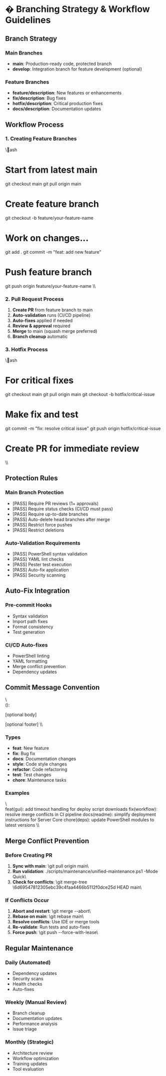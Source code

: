 # � Branching Strategy & Workflow Guidelines

## Branch Strategy

### Main Branches
- **main**: Production-ready code, protected branch
- **develop**: Integration branch for feature development (optional)

### Feature Branches
- **feature/description**: New features or enhancements
- **fix/description**: Bug fixes
- **hotfix/description**: Critical production fixes
- **docs/description**: Documentation updates

## Workflow Process

### 1. Creating Feature Branches
\\\ash
# Start from latest main
git checkout main
git pull origin main

# Create feature branch
git checkout -b feature/your-feature-name

# Work on changes...
git add .
git commit -m "feat: add new feature"

# Push feature branch
git push origin feature/your-feature-name
\\\

### 2. Pull Request Process
1. **Create PR** from feature branch to main
2. **Auto-validation** runs (CI/CD pipeline)
3. **Auto-fixes** applied if needed
4. **Review & approval** required
5. **Merge** to main (squash merge preferred)
6. **Branch cleanup** automatic

### 3. Hotfix Process
\\\ash
# For critical fixes
git checkout main
git pull origin main
git checkout -b hotfix/critical-issue

# Make fix and test
git commit -m "fix: resolve critical issue"
git push origin hotfix/critical-issue

# Create PR for immediate review
\\\

## Protection Rules

### Main Branch Protection
- [PASS] Require PR reviews (1+ approvals)
- [PASS] Require status checks (CI/CD must pass)
- [PASS] Require up-to-date branches
- [PASS] Auto-delete head branches after merge
- [PASS] Restrict force pushes
- [PASS] Restrict deletions

### Auto-Validation Requirements
- [PASS] PowerShell syntax validation
- [PASS] YAML lint checks
- [PASS] Pester test execution
- [PASS] Auto-fix application
- [PASS] Security scanning

## Auto-Fix Integration

### Pre-commit Hooks
- Syntax validation
- Import path fixes
- Format consistency
- Test generation

### CI/CD Auto-fixes
- PowerShell linting
- YAML formatting
- Merge conflict prevention
- Dependency updates

## Commit Message Convention

\\\
<type>(<scope>): <description>

[optional body]

[optional footer]
\\\

### Types
- **feat**: New feature
- **fix**: Bug fix 
- **docs**: Documentation changes
- **style**: Code style changes
- **refactor**: Code refactoring
- **test**: Test changes
- **chore**: Maintenance tasks

### Examples
\\\
feat(gui): add timeout handling for deploy script downloads
fix(workflow): resolve merge conflicts in CI pipeline
docs(readme): simplify deployment instructions for Server Core
chore(deps): update PowerShell modules to latest versions
\\\

## Merge Conflict Prevention

### Before Creating PR
1. **Sync with main**: \git pull origin main\
2. **Run validation**: \./scripts/maintenance/unified-maintenance.ps1 -Mode Quick\
3. **Check for conflicts**: \git merge-tree \6d69547812305ebc39c4faa4466b5112f0dce25d HEAD main\

### If Conflicts Occur
1. **Abort and restart**: \git merge --abort\
2. **Rebase on main**: \git rebase main\
3. **Resolve conflicts**: Use IDE or merge tools
4. **Re-validate**: Run tests and auto-fixes
5. **Force push**: \git push --force-with-lease\

## Regular Maintenance

### Daily (Automated)
- Dependency updates
- Security scans
- Health checks
- Auto-fixes

### Weekly (Manual Review)
- Branch cleanup
- Documentation updates
- Performance analysis
- Issue triage

### Monthly (Strategic)
- Architecture review
- Workflow optimization
- Training updates
- Tool evaluation
